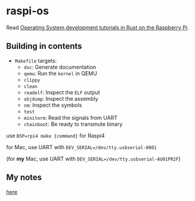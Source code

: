 # raspi-os

Read [Operating System development tutorials in Rust on the Raspberry Pi](https://github.com/rust-embedded/rust-raspberrypi-OS-tutorials).

## Building in contents

- `Makefile` targets:
  - `doc`: Generate documentation
  - `qemu`: Run the `kernel` in QEMU
  - `clippy`
  - `clean`
  - `readelf`: Inspect the `ELF` output
  - `objdump`: Inspect the assembly
  - `nm`: Inspect the symbols
  - `test`
  - `miniterm`: Read the signals from UART
  - `chainboot`: Be ready to transmute binary

use `BSP=rpi4 make {command}` for Raspi4

for Mac, use UART with `DEV_SERIAL=/dev/tty.usbserial-0001`

(for  **my** Mac, use UART with `DEV_SERIAL=/dev/tty.usbserial-AU01PR2F`)

## My notes

[here](notes.md)

